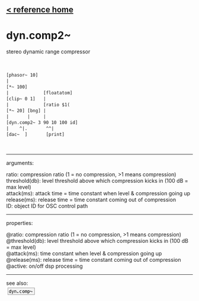 [< reference home](ceammc_lib.html)
---

# dyn.comp2~


stereo dynamic range compressor

```


[phasor~ 10]
|
[*~ 100]
|             [floatatom]
[clip~ 0 1]   |
|             [ratio $1(
[*~ 20] [bng] |
|       |     |
[dyn.comp2~ 3 90 10 100 id]
|    ^|.       ^^|
[dac~  ]       [print]

            
```

---
arguments:

ratio: compression ratio (1 = no compression,
            &gt;1 means compression)<br>
threshold(db): 
            level threshold above which compression kicks in (100 dB = max level)<br>
attack(ms): attack time = time constant
            when level &amp; compression going up<br>
release(ms): release time = time constant
            coming out of compression<br>
ID: object ID for OSC control path<br>

---
properties:

@ratio: compression
            ratio (1 = no compression, &gt;1 means compression)<br>
@threshold(db): level threshold above which compression kicks in (100 dB = max
            level)<br>
@attack(ms): time constant when level &amp; compression going up<br>
@release(ms): release time = time constant coming out of compression<br>
@active: on/off dsp
            processing<br>

---
see also:<br>
[![dyn.comp~](img/object_dyn.comp~.png)](dyn.comp~.html)
